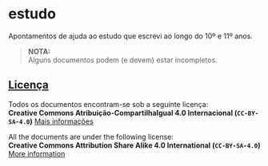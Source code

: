 # estudo

Apontamentos de ajuda ao estudo que escrevi ao longo do 10º e 11º anos.

> **NOTA:**  
> Alguns documentos podem (e devem) estar incompletos.

## [Licença](LICENSE)

Todos os documentos encontram-se sob a seguinte licença:  
**Creative Commons Atribuição-CompartilhaIgual 4.0 Internacional (`CC-BY-SA-4.0`)** [Mais informações](https://creativecommons.org/licenses/by-sa/4.0/deed.pt)

All the documents are under the following license:  
**Creative Commons Attribution Share Alike 4.0 International (`CC-BY-SA-4.0`)** [More information](https://creativecommons.org/licenses/by-sa/4.0/)